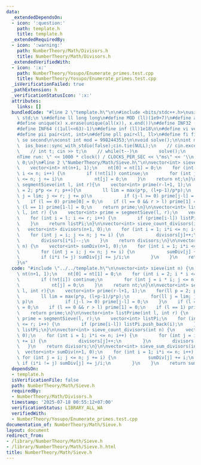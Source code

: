 ```yaml
---
data:
  _extendedDependsOn:
  - icon: ':question:'
    path: template.h
    title: template.h
  _extendedRequiredBy:
  - icon: ':warning:'
    path: NumberTheory/Math/Divisors.h
    title: NumberTheory/Math/Divisors.h
  _extendedVerifiedWith:
  - icon: ':x:'
    path: NumberTheory/Yosupo/Enumerate_primes.test.cpp
    title: NumberTheory/Yosupo/Enumerate_primes.test.cpp
  _isVerificationFailed: true
  _pathExtension: h
  _verificationStatusIcon: ':x:'
  attributes:
    links: []
  bundledCode: "#line 2 \"template.h\"\n\n#include <bits/stdc++.h>\nusing namespace\
    \ std;\n \n#define ll long long\n#define MOD (ll)(1e9+7)\n#define all(x) (x).begin(),(x).end()\n\
    #define unique(x) x.erase(unique(all(x)), x.end())\n#define INF32 ((1ull<<31)-1)\n\
    #define INF64 ((1ull<<63)-1)\n#define inf (ll)1e18\n\n#define vi vector<int>\n\
    #define pii pair<int, int>\n#define pll pair<ll, ll>\n#define fi first\n#define\
    \ se second\n\nconst int mod = 998244353;\n\nvoid solve();\n\nint main(){\n  \
    \  ios_base::sync_with_stdio(false);cin.tie(NULL);\n    // cin.exceptions(cin.failbit);\n\
    \    // int t; cin >> t;\n    // while(t--)\n        solve();\n    cerr << \"\\\
    nTime run: \" << 1000 * clock() / CLOCKS_PER_SEC << \"ms\" << '\\n';\n    return\
    \ 0;\n}\n#line 2 \"NumberTheory/Math/Sieve.h\"\n\nvector<int> sieve(int n) {\n\
    \    vector<int> nt(n+1, 1);\n    nt[0] = nt[1] = 0;\n    for (int i = 2; i *\
    \ i <= n; i++) {\n        if (!nt[i]) continue;\n        for (int j = i * i; j\
    \ <= n; j += i)\n            nt[j] = 0;\n    }\n    return nt;\n}\n\nvector<int>\
    \ segmentSieve(int l, int r){\n    vector<int> prime(r-l+1, 1);\n    for(ll p\
    \ = 2; p*p <= r; p++){\n        ll lim = max(p*p, (l+p-1)/p*p);\n        for(ll\
    \ j = lim; j <= r; j += p)\n            if (j-l >= 0) prime[j-l] = 0;\n    }\n\
    \    if (l == 0) prime[0] = 0;\n    if (l == 0 && r > l) prime[1] = 0;\n    if\
    \ (l == 1) prime[1-l] = 0;\n    return prime;\n}\n\nvector<int> listPrime(int\
    \ l, int r) {\n    vector<int> prime = segmentSieve(l, r);\n    vector<int> listPi;\n\
    \    for (int i = l; i <= r; i++) {\n        if (prime[i-l]) listPi.push_back(i);\n\
    \    }\n    return listPi;\n}\n\nvector<int> sieve_count_divisors(int n) {\n \
    \   vector<int> divisors(n+1, 0);\n    for (int i = 1; i*i <= n; i++) {\n    \
    \    for (int j = i; j <= n; j += i) {\n            divisors[j]++;\n        }\n\
    \        divisors[i*i]--;\n    }\n    return divisors;\n}\n\nvector<int> sieve_sum_divisors(int\
    \ n) {\n    vector<int> sumDiv(n+1, 0);\n    for (int i = 1; i*i <= n; i++) {\n\
    \        for (int j = i; j <= n; j += i) {\n            sumDiv[j] += i;\n    \
    \        if (i*i != j) sumDiv[j] += j/i;\n        }\n    }\n    return sumDiv;\n\
    }\n"
  code: "#include \"../../template.h\"\n\nvector<int> sieve(int n) {\n    vector<int>\
    \ nt(n+1, 1);\n    nt[0] = nt[1] = 0;\n    for (int i = 2; i * i <= n; i++) {\n\
    \        if (!nt[i]) continue;\n        for (int j = i * i; j <= n; j += i)\n\
    \            nt[j] = 0;\n    }\n    return nt;\n}\n\nvector<int> segmentSieve(int\
    \ l, int r){\n    vector<int> prime(r-l+1, 1);\n    for(ll p = 2; p*p <= r; p++){\n\
    \        ll lim = max(p*p, (l+p-1)/p*p);\n        for(ll j = lim; j <= r; j +=\
    \ p)\n            if (j-l >= 0) prime[j-l] = 0;\n    }\n    if (l == 0) prime[0]\
    \ = 0;\n    if (l == 0 && r > l) prime[1] = 0;\n    if (l == 1) prime[1-l] = 0;\n\
    \    return prime;\n}\n\nvector<int> listPrime(int l, int r) {\n    vector<int>\
    \ prime = segmentSieve(l, r);\n    vector<int> listPi;\n    for (int i = l; i\
    \ <= r; i++) {\n        if (prime[i-l]) listPi.push_back(i);\n    }\n    return\
    \ listPi;\n}\n\nvector<int> sieve_count_divisors(int n) {\n    vector<int> divisors(n+1,\
    \ 0);\n    for (int i = 1; i*i <= n; i++) {\n        for (int j = i; j <= n; j\
    \ += i) {\n            divisors[j]++;\n        }\n        divisors[i*i]--;\n \
    \   }\n    return divisors;\n}\n\nvector<int> sieve_sum_divisors(int n) {\n  \
    \  vector<int> sumDiv(n+1, 0);\n    for (int i = 1; i*i <= n; i++) {\n       \
    \ for (int j = i; j <= n; j += i) {\n            sumDiv[j] += i;\n           \
    \ if (i*i != j) sumDiv[j] += j/i;\n        }\n    }\n    return sumDiv;\n}"
  dependsOn:
  - template.h
  isVerificationFile: false
  path: NumberTheory/Math/Sieve.h
  requiredBy:
  - NumberTheory/Math/Divisors.h
  timestamp: '2025-07-18 00:55:12+07:00'
  verificationStatus: LIBRARY_ALL_WA
  verifiedWith:
  - NumberTheory/Yosupo/Enumerate_primes.test.cpp
documentation_of: NumberTheory/Math/Sieve.h
layout: document
redirect_from:
- /library/NumberTheory/Math/Sieve.h
- /library/NumberTheory/Math/Sieve.h.html
title: NumberTheory/Math/Sieve.h
---
```

